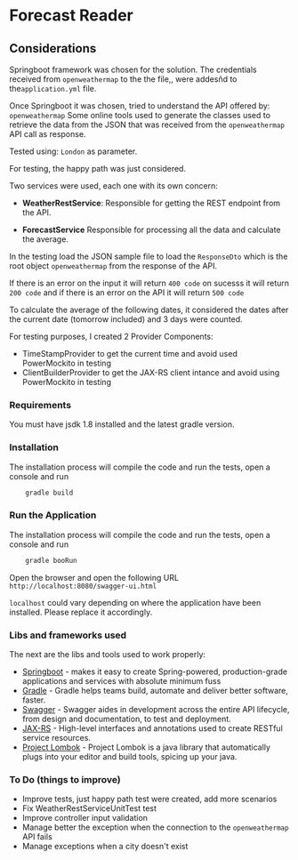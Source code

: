 # Forecast Reader

## Considerations

Springboot framework was chosen for the solution. The credentials received from ``openweathermap`` to the the file,, were addesñd to the``application.yml`` file. 

Once Springboot it was chosen, tried to understand the API offered by: ``openweathermap``
Some online tools used to generate the classes used to retrieve the data from the JSON that was received from the ``openweathermap`` API call as response.

Tested using: ``London`` as parameter.

For testing, the happy path was just considered. 

Two services were used, each one with its own concern: 

* **WeatherRestService**: Responsible for getting the REST endpoint from the API. 
    
* **ForecastService** Responsible for processing all the data and calculate the average. 

In the testing load the JSON sample file to load the ``ResponseDto`` which is the root object ``openweathermap`` from the response
of the API.

If there is an error on the input it will return ``400 code`` on sucesss it will return ``200 code`` and if there is an error on the API it will return ``500 code``

To calculate the average of the following dates, it considered the dates after the current date (tomorrow included) and 3 days were counted. 

For testing purposes, I created 2 Provider Components:
* TimeStampProvider to get the current time and avoid used PowerMockito in testing
* ClientBuilderProvider to get the JAX-RS client intance and avoid using PowerMockito in testing

### Requirements

You must have jsdk 1.8 installed and the latest gradle version.

### Installation

The installation process will compile the code and run the tests, open a console and
run 

```sh
    gradle build
```

### Run the Application

The installation process will compile the code and run the tests, open a console and
run 

```sh
    gradle booRun
```

Open the browser and open the following URL
```http://localhost:8080/swagger-ui.html```

``localhost`` could vary depending on where the application have been installed. Please replace it accordingly.

### Libs and frameworks used 

The next are the libs and tools used to work properly:

* [Springboot] - makes it easy to create Spring-powered, production-grade applications and services with absolute minimum fuss
* [Gradle] - Gradle helps teams build, automate and deliver better software, faster.
* [Swagger] - Swagger aides in development across the entire API lifecycle, from design and documentation, to test and deployment.
* [JAX-RS] - High-level interfaces and annotations used to create RESTful service resources.
* [Project Lombok] - Project Lombok is a java library that automatically plugs into your editor and build tools, spicing up your java.

### To Do (things to improve)

* Improve tests, just happy path test were created,  add more scenarios 
* Fix WeatherRestServiceUnitTest test
* Improve controller input validation
* Manage better the exception when the connection to the ``openweathermap`` API fails
* Manage exceptions when a city doesn't exist







[//]: # (These are reference links used in the body of this note and get stripped out when the markdown processor does its job. There is no need to format nicely because it shouldn't be seen. Thanks SO - http://stackoverflow.com/questions/4823468/store-comments-in-markdown-syntax)


   [Springboot]: <https://github.com/spring-projects/spring-boot>
   [Gradle]: <https://gradle.org>
   [Swagger]: <https://swagger.io/>
   [JAX-RS]: <https://github.com/eclipse-ee4j/jaxrs-api>
   [Project Lombok]: <https://projectlombok.org/>
